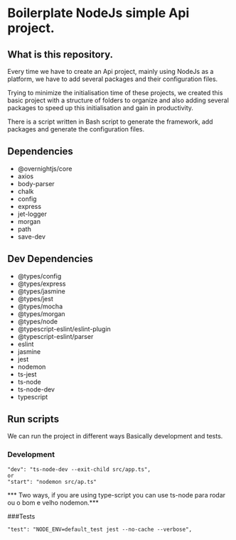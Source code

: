 # Boilerplate NodeJs simple Api project.

## What is this repository.

Every time we have to create an Api project, mainly using NodeJs as a platform, we have to add several packages and their configuration files.

Trying to minimize the initialisation time of these projects, we created this basic project with a structure of folders to organize and also adding several packages to speed up this initialisation and gain in productivity.

There is a script written in Bash script to generate the framework, add packages and generate the configuration files.

## Dependencies

- @overnightjs/core
- axios
- body-parser
- chalk
- config
- express
- jet-logger
- morgan
- path
- save-dev

## Dev Dependencies
- @types/config
- @types/express
- @types/jasmine
- @types/jest
- @types/mocha
- @types/morgan
- @types/node
- @typescript-eslint/eslint-plugin
- @typescript-eslint/parser
- eslint
- jasmine
- jest
- nodemon
- ts-jest
- ts-node
- ts-node-dev
- typescript

## Run scripts

We can run the project in different ways
Basically development and tests.

### Development
```
"dev": "ts-node-dev --exit-child src/app.ts",
or 
"start": "nodemon src/ap.ts"
```
*** Two ways, if you are using type-script you can use ts-node para rodar ou o bom e velho nodemon.***

###Tests
``````
"test": "NODE_ENV=default_test jest --no-cache --verbose",	
